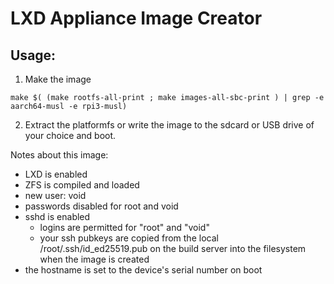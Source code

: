 # LXD Appliance Image Creator
## Usage:
1. Make the image
```
make $( (make rootfs-all-print ; make images-all-sbc-print ) | grep -e aarch64-musl -e rpi3-musl)
```
2. Extract the platformfs or write the image to the sdcard or USB drive of your choice and boot.

Notes about this image:
- LXD is enabled
- ZFS is compiled and loaded
- new user: void
- passwords disabled for root and void
- sshd is enabled
   - logins are permitted for "root" and "void"
   - your ssh pubkeys are copied from the local /root/.ssh/id_ed25519.pub on the build server into the filesystem when the image is created
- the hostname is set to the device's serial number on boot
